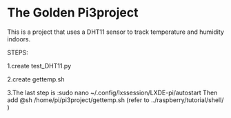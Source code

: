 # The Golden Pi3project
This is a project that uses a DHT11 sensor to track temperature and humidity indoors.



STEPS:

1.create test_DHT11.py 

2.create gettemp.sh

3.The last step is :sudo nano ~/.config/lxssession/LXDE-pi/autostart
  Then add @sh /home/pi/pi3project/gettemp.sh
   (refer to ../raspberry/tutorial/shell/ )